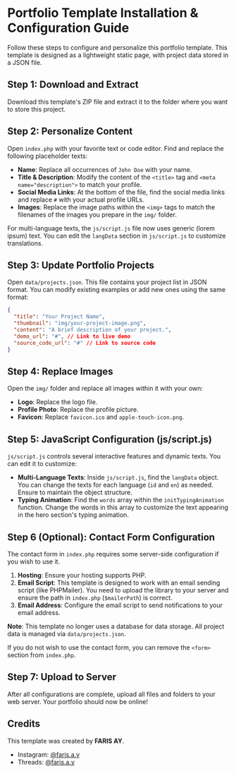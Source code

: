 # Portfolio Template Installation & Configuration Guide

Follow these steps to configure and personalize this portfolio template. This template is designed as a lightweight static page, with project data stored in a JSON file.

## Step 1: Download and Extract

Download this template's ZIP file and extract it to the folder where you want to store this project.

## Step 2: Personalize Content

Open `index.php` with your favorite text or code editor. Find and replace the following placeholder texts:

-   **Name**: Replace all occurrences of `John Doe` with your name.
-   **Title & Description**: Modify the content of the `<title>` tag and `<meta name="description">` to match your profile.
-   **Social Media Links**: At the bottom of the file, find the social media links and replace `#` with your actual profile URLs.
-   **Images**: Replace the image paths within the `<img>` tags to match the filenames of the images you prepare in the `img/` folder.

For multi-language texts, the `js/script.js` file now uses generic (lorem ipsum) text. You can edit the `langData` section in `js/script.js` to customize translations.

## Step 3: Update Portfolio Projects

Open `data/projects.json`. This file contains your project list in JSON format. You can modify existing examples or add new ones using the same format:

```json
{
  "title": "Your Project Name",
  "thumbnail": "img/your-project-image.png",
  "content": "A brief description of your project.",
  "demo_url": "#", // Link to live demo
  "source_code_url": "#" // Link to source code
}
```

## Step 4: Replace Images

Open the `img/` folder and replace all images within it with your own:

-   **Logo**: Replace the logo file.
-   **Profile Photo**: Replace the profile picture.
-   **Favicon**: Replace `favicon.ico` and `apple-touch-icon.png`.

## Step 5: JavaScript Configuration (js/script.js)

`js/script.js` controls several interactive features and dynamic texts. You can edit it to customize:

-   **Multi-Language Texts**: Inside `js/script.js`, find the `langData` object. You can change the texts for each language (`id` and `en`) as needed. Ensure to maintain the object structure.
-   **Typing Animation**: Find the `words` array within the `initTypingAnimation` function. Change the words in this array to customize the text appearing in the hero section's typing animation.

## Step 6 (Optional): Contact Form Configuration

The contact form in `index.php` requires some server-side configuration if you wish to use it.

1.  **Hosting**: Ensure your hosting supports PHP.
2.  **Email Script**: This template is designed to work with an email sending script (like PHPMailer). You need to upload the library to your server and ensure the path in `index.php` (`$mailerPath`) is correct.
3.  **Email Address**: Configure the email script to send notifications to your email address.

**Note**: This template no longer uses a database for data storage. All project data is managed via `data/projects.json`.

If you do not wish to use the contact form, you can remove the `<form>` section from `index.php`.

## Step 7: Upload to Server

After all configurations are complete, upload all files and folders to your web server. Your portfolio should now be online!

## Credits

This template was created by **FARIS AY**.

-   Instagram: [@faris.a.y](https://www.instagram.com/faris.a.y)
-   Threads: [@faris.a.y](https://www.threads.net/@faris.a.y)